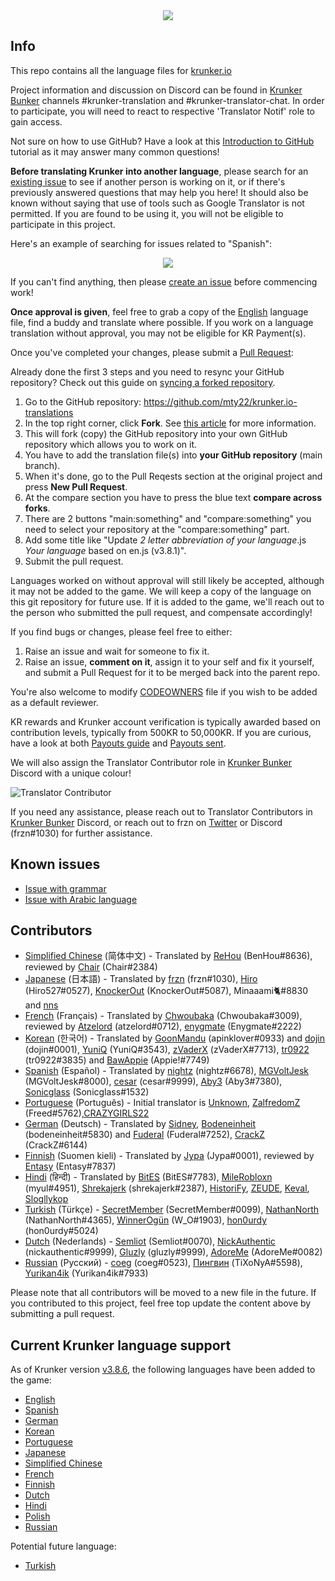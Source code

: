 <div align="center">
<a href="https://krunker.io" target="_blank"><img src="https://c8.idle.host/img/Translation_Projekt.png"></a>
<br>
</div>


Info
------

This repo contains all the language files for [krunker.io](https://krunker.io)

Project information and discussion on Discord can be found in [Krunker Bunker](https://discord.gg/krunker) channels #krunker-translation and #krunker-translator-chat. In order to participate, you will need to react to respective 'Translator Notif' role to gain access.

Not sure on how to use GitHub? Have a look at this [Introduction to GitHub](https://lab.github.com/githubtraining/introduction-to-github) tutorial as it may answer many common questions!

**Before translating Krunker into another language**, please search for an [existing issue](https://github.com/mty22/krunker.io-translations/issues) to see if another person is working on it, or if there's previously answered questions that may help you here! It should also be known without saying that use of tools such as Google Translator is not permitted. If you are found to be using it, you will not be eligible to participate in this project.

Here's an example of searching for issues related to "Spanish":

<div align="center">
<a href="https://github.com/mty22/krunker.io-translations/issues?q=Spanish" target="_blank"><img src="https://c8.idle.host/img/github-search-feature.jpg"></a>
<br>
</div>

If you can't find anything, then please [create an issue](https://github.com/mty22/krunker.io-translations/issues/new) before commencing work!

**Once approval is given**, feel free to grab a copy of the [English](https://github.com/mty22/krunker.io-translations/blob/main/en.js) language file, find a buddy and translate where possible. If you work on a language translation without approval, you may not be eligible for KR Payment(s).

Once you've completed your changes, please submit a [Pull Request](https://docs.github.com/en/github/collaborating-with-issues-and-pull-requests/creating-a-pull-request-from-a-fork):

Already done the first 3 steps and you need to resync your GitHub repository? Check out this guide on [syncing a forked repository](https://docs.github.com/en/github/collaborating-with-issues-and-pull-requests/syncing-a-fork).

1. Go to the GitHub repository: https://github.com/mty22/krunker.io-translations
2. In the top right corner, click **Fork**. See [this article](https://docs.github.com/en/github/getting-started-with-github/fork-a-repo) for more information.
3. This will fork (copy) the GitHub repository into your own GitHub repository which allows you to work on it.
4. You have to add the translation file(s) into **your GitHub repository** (main branch).
5. When it's done, go to the Pull Reqests section at the original project and press **New Pull Request**.
6. At the compare section you have to press the blue text **compare across forks**.
7. There are 2 buttons "main:something" and "compare:something" you need to select your repository at the "compare:something" part.
8. Add some title like "Update *2 letter abbreviation of your language*.js *Your language* based on en.js (v3.8.1)".
9. Submit the pull request.

Languages worked on without approval will still likely be accepted, although it may not be added to the game. We will keep a copy of the language on this git repository for future use. If it is added to the game, we'll reach out to the person who submitted the pull request, and compensate accordingly!

If you find bugs or changes, please feel free to either:

 1) Raise an issue and wait for someone to fix it.
 2) Raise an issue, **comment on it**, assign it to your self and fix it yourself, and submit a Pull Request for it to be merged back into the parent repo.

You're also welcome to modify [CODEOWNERS](https://github.com/mty22/krunker.io-translations/blob/main/CODEOWNERS) file if you wish to be added as a default reviewer.

KR rewards and Krunker account verification is typically awarded based on contribution levels, typically from 500KR to 50,000KR. If you are curious, have a look at both [Payouts guide](https://github.com/mty22/krunker.io-translations/blob/main/kr_payment_guide.txt) and [Payouts sent](https://github.com/mty22/krunker.io-translations/blob/main/kr_payouts.csv).

We will also assign the Translator Contributor role in [Krunker Bunker](https://discord.gg/krunker) Discord with a unique colour!

![Translator Contributor](https://c8.idle.host/img/kb-translator-role.png)

If you need any assistance, please reach out to Translator Contributors in [Krunker Bunker](https://discord.gg/krunker) Discord, or reach out to frzn on [Twitter](https://twitter.com/frznmatt) or Discord (frzn#1030) for further assistance.


Known issues
------
- [Issue with grammar](https://github.com/mty22/Krunker-Languages/issues/1)
- [Issue with Arabic language](https://github.com/mty22/krunker.io-translations/issues/2)



Contributors
------
- [Simplified Chinese](https://github.com/mty22/krunker.io-translations/blob/main/zh.js) (简体中文) - Translated by [ReHou](https://krunker.io/social.html?p=profile&q=ReHou) (BenHou#8636), reviewed by [Chair](https://krunker.io/social.html?p=profile&q=AnimeWeebTrash) (Chair#2384)
- [Japanese](https://github.com/mty22/krunker.io-translations/blob/main/jp.js) (日本語) - Translated by [frzn](https://krunker.io/social.html?p=frzn) (frzn#1030), [Hiro](https://krunker.io/social.html?p=Hiro527) (Hiro527#0527), [KnockerOut](https://krunker.io/social.html?p=profile&q=KnockerOut) (KnockerOut#5087), Minaaami🐈#8830 and [nns](https://krunker.io/social.html?p=profile&q=nns__Twitch)
- [French](https://github.com/mty22/krunker.io-translations/blob/main/fr.js) (Français) - Translated by [Chwoubaka](https://krunker.io/social.html?p=Chwoubaka) (Chwoubaka#3009), reviewed by [Atzelord](https://krunker.io/social.html?p=profile&q=Atzelord) (atzelord#0712), [enygmate](https://krunker.io/social.html?p=enygmate) (Enygmate#2222)
- [Korean](https://github.com/mty22/krunker.io-translations/blob/main/kr.js) (한국어) - Translated by [GoonMandu](https://krunker.io/social.html?p=GoonMandu) (apinklover#0933) and [dojin](https://krunker.io/social.html?p=profile&q=dojin.) (dojin#0001), [YuniQ](https://krunker.io/social.html?p=profile&q=YuniQ) (YuniQ#3543), [zVaderX](https://krunker.io/social.html?p=profile&q=zVaderX) (zVaderX#7713), [tr0922](https://krunker.io/social.html?p=profile&q=tr0922) (tr0922#3835) and [BawAppie](https://krunker.io/social.html?p=profile&q=BawAppie) (Appie!#7749)
- [Spanish](https://github.com/mty22/krunker.io-translations/blob/main/es.js) (Español) - Translated by [nightz](https://krunker.io/social.html?p=profile&q=xlNightmare) (nightz#6678),  [MGVoltJesk](https://krunker.io/social.html?p=profile&q=MGVoltJesk) (MGVoltJesk#8000), [cesar](https://krunker.io/social.html?p=profile&q=AMOLAPIJA) (cesar#9999), [Aby3](https://krunker.io/social.html?p=profile&q=Aby3) (Aby3#7380), [Sonicglass](https://krunker.io/social.html?p=profile&q=Sonicglass) (Sonicglass#1532)
- [Portuguese](https://github.com/mty22/krunker.io-translations/blob/main/pr.js) (Português) - Initial translator is [Unknown](https://c8.idle.host/sadpepe.png), [ZalfredomZ](https://krunker.io/social.html?p=profile&q=ZalfredomZ) (Freed#5762),[CRAZYGIRLS22](https://github.com/CRAZYGIRLS22)
- [German](https://github.com/mty22/krunker.io-translations/blob/main/de.js) (Deutsch) - Translated by [Sidney](https://krunker.io/social.html?p=profile&q=Sidney), [Bodeneinheit](https://krunker.io/social.html?p=profile&q=Bodeneinheit) (bodeneinheit#5830) and [Fuderal](https://krunker.io/social.html?p=profile&q=zzzrobinzzz) (Fuderal#7252), [CrackZ](https://krunker.io/social.html?p=profile&q=CrackZ) (CrackZ#6144)
- [Finnish](https://github.com/mty22/krunker.io-translations/blob/main/fi.js) (Suomen kieli) - Translated by [Jypa](https://krunker.io/social.html?p=profile&q=Jypa) (Jypa#0001), reviewed by [Entasy](https://krunker.io/social.html?p=profile&q=Entasy) (Entasy#7837)
- [Hindi](https://github.com/mty22/krunker.io-translations/blob/main/hi.js) (हिन्दी) - Translated by [BitES](https://krunker.io/social.html?p=profile&q=BitES) (BitES#7783), [MileRobloxn](https://krunker.io/social.html?p=profile&q=milethebot) (myul#4951), [Shrekajerk](https://krunker.io/social.html?p=profile&q=le_hem) (shrekajerk#2387), [HistoriFy](https://krunker.io/social.html?p=profile&q=HistoriFy), [ZEUDE](https://krunker.io/social.html?p=profile&q=zeude), [Keval](https://krunker.io/social.html?p=profile&q=TheDevKeval), [Slogllykop](https://krunker.io/social.html?p=profile&q=slogllykop)
- [Turkish](https://github.com/mty22/krunker.io-translations/blob/main/tr.js) (Türkçe) - [SecretMember](https://krunker.io/social.html?p=profile&q=SecretMember) (SecretMember#0099), [NathanNorth](https://krunker.io/social.html?p=profile&q=Axima) (NathanNorth#4365), [WinnerOgün](https://krunker.io/social.html?p=profile&q=Winner_Ogün) (W_O#1903), [hon0urdy](https://krunker.io/social.html?p=profile&q=onurongunnn) (hon0urdy#5024)
- [Dutch](https://github.com/mty22/krunker.io-translations/blob/main/fi.js) (Nederlands) - [Semliot](https://krunker.io/social.html?p=profile&q=Semliot) (Semliot#0070), [NickAuthentic](https://krunker.io/social.html?p=profile&q=NickAuthentic) (nickauthentic#9999), [Gluzly](https://krunker.io/social.html?p=profile&q=Gluzly) (gluzly#9999), [AdoreMe](https://krunker.io/social.html?p=profile&q=AdoreMe) (AdoreMe#0082)
- [Russian](https://github.com/mty22/krunker.io-translations/blob/main/ru.js) (Русский) - [coeg](https://krunker.io/social.html?p=profile&q=coeg%E2%A0%80%E2%A0%80) (coeg#0523), [Пингвин](https://krunker.io/social.html?p=profile&q=%D0%9F%D0%B8%D0%BD%D0%B3%D0%B2%D0%B8%D0%BD) (TiXoNyA#5598), [Yurikan4ik](https://krunker.io/social.html?p=profile&q=Yurikan4ik) (Yurikan4ik#7933)

Please note that all contributors will be moved to a new file in the future. If you contributed to this project, feel free top update the content above by submitting a pull request.

Current Krunker language support
------

As of Krunker version [v3.8.6](https://krunker.io/docs/versions.txt), the following languages have been added to the game:

- [English](https://github.com/mty22/krunker.io-translations/blob/main/en.js)
- [Spanish](https://github.com/mty22/krunker.io-translations/blob/main/es.js)
- [German](https://github.com/mty22/krunker.io-translations/blob/main/de.js)
- [Korean](https://github.com/mty22/krunker.io-translations/blob/main/kr.js)
- [Portuguese](https://github.com/mty22/krunker.io-translations/blob/main/pr.js)
- [Japanese](https://github.com/mty22/krunker.io-translations/blob/main/jp.js)
- [Simplified Chinese](https://github.com/mty22/krunker.io-translations/blob/main/zh.js)
- [French](https://github.com/mty22/krunker.io-translations/blob/main/fr.js)
- [Finnish](https://github.com/mty22/krunker.io-translations/blob/main/fi.js)
- [Dutch](https://github.com/mty22/krunker.io-translations/blob/main/nl.js)
- [Hindi](https://github.com/mty22/krunker.io-translations/blob/main/hi.js)
- [Polish](https://github.com/mty22/krunker.io-translations/blob/main/pl.js)
- [Russian](https://github.com/mty22/krunker.io-translations/blob/main/ru.js)

Potential future language:

- [Turkish](https://github.com/mty22/krunker.io-translations/blob/main/pending/tr.js)
